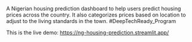 A Nigerian housing prediction dashboard to help users predict housing prices across the country. It also categorizes prices based on location to adjust to the living standards in the town.
#DeepTechReady_Program

This is the live demo: https://ng-housing-prediction.streamlit.app/
